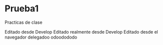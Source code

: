 # Prueba1
Practicas de clase

Editado desde Develop
Editado realmente desde Develop
Editado desde el navegador
delegadoo odoodododo 
